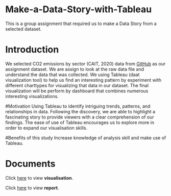 # Make-a-Data-Story-with-Tableau
This is a group assignment that required us to make a Data Story from a selected dataset.

# Introduction
We selected CO2 emissions by sector (CAIT, 2020) data from [GitHub](https://github.com/owid/owid-datasets/blob/master/datasets/CO2%20emissions%20by%20sector%20(CAIT%2C%202020)/CO2%20emissions%20by%20sector%20(CAIT%2C%202020).csv) as our assignment dataset. We are assign to look at the raw data file and understand the data that was collected. We using Tableau (daat visualization tool) to help us find an interesting pattern by experiment with different charttypes for visualizing that data in our dataset. The final visualization will be perform by dashboard that combines numerous interesting visualizations.

#Motivation
Using Tableau to identify intriguing trends, patterns, and relationships in data. Following the discovery, we are able to highlight a fascinating story to provide viewers with a clear comprehension of our findings. The ease of use of Tableau encourages us to explore more in order to expand our visualisation skills.

#Benefits of this study
Increase knowledge of analysis skill and make use of Tableau.

# Documents
Click [here](https://github.com/Jyy-21/Make-a-Data-Story-with-Tableau/blob/main/Final.twbx) to view **visualisation**.

Click [here](https://github.com/Jyy-21/Make-a-Data-Story-with-Tableau/blob/main/Report.pdf) to view **report**.
